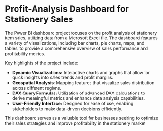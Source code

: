 # Profit-Analysis Dashboard  for Stationery Sales

The Power BI dashboard project focuses on the profit analysis of stationery item sales, utilizing data from a Microsoft Excel file. The dashboard features a variety of visualizations, including bar charts, pie charts, maps, and tables, to provide a comprehensive overview of sales performance and profitability metrics.

Key highlights of the project include:

- **Dynamic Visualizations:** Interactive charts and graphs that allow for quick insights into sales trends and profit margins.
- **Geospatial Analysis:** Mapping features that visualize sales distribution across different regions.
- **DAX Query Formulas:** Utilization of advanced DAX calculations to derive meaningful metrics and enhance data analysis capabilities.
- **User-Friendly Interface:** Designed for ease of use, enabling stakeholders to make data-driven decisions efficiently.

This dashboard serves as a valuable tool for businesses seeking to optimize their sales strategies and improve profitability in the stationery market
